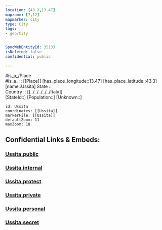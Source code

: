 ```yaml
---
location: [43.3,13.47] 
mapzoom: [7,12] 
mapmarker: city 
type: City
tags:
- geo/City


SpocWebEntityId: 35133
isDeleted: false
confidential: public

---
```

#is_a_/Place  
#is_a_ :: [[Place]] 
[has_place_longitude::13.47] 
[has_place_latitude::43.3] 
[name::Ussita] 
State ::  
Country :: [[../../../../../Italy]]  
[StateId::] 
[Population::] 
[Unknown::] 


```leaflet
id: Ussita
coordinates: [[Ussita]] 
markerFile: [[Ussita]] 
defaultZoom: 11 
maxZoom: 18
```


## Confidential Links & Embeds: 

### [Ussita.public](/_public/\Earth\Continent\Europe\Europe~South\Italy\regions~Italy\Marche\Macerata.Province\CityUssita.public.md) 

### [Ussita.internal](/_internal/\Earth\Continent\Europe\Europe~South\Italy\regions~Italy\Marche\Macerata.Province\CityUssita.internal.md) 

### [Ussita.protect](/_protect/\Earth\Continent\Europe\Europe~South\Italy\regions~Italy\Marche\Macerata.Province\CityUssita.protect.md) 

### [Ussita.private](/_private/\Earth\Continent\Europe\Europe~South\Italy\regions~Italy\Marche\Macerata.Province\CityUssita.private.md) 

### [Ussita.personal](/_personal/\Earth\Continent\Europe\Europe~South\Italy\regions~Italy\Marche\Macerata.Province\CityUssita.personal.md) 

### [Ussita.secret](/_secret/\Earth\Continent\Europe\Europe~South\Italy\regions~Italy\Marche\Macerata.Province\CityUssita.secret.md)

